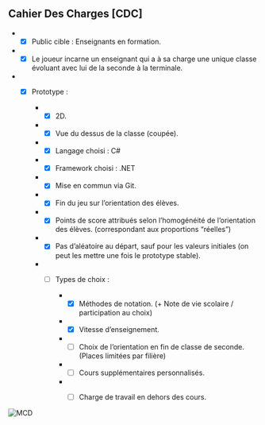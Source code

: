 ## Cahier Des Charges [CDC]

- - [x] Public cible : Enseignants en formation.
- - [x] Le joueur incarne un enseignant qui a à sa charge une unique classe évoluant avec lui de la seconde à la terminale.
- - [x] Prototype :

    - - [x] 2D.
    - - [x] Vue du dessus de la classe (coupée).
    - - [x] Langage choisi : C#
    - - [x] Framework choisi : .NET
    - - [x] Mise en commun via Git.
    - - [x] Fin du jeu sur l’orientation des élèves.
    - - [x] Points de score attribués selon l’homogénéité de l’orientation des élèves. (correspondant aux proportions “réelles”)
    - - [x] Pas d’aléatoire au départ, sauf pour les valeurs initiales (on peut les mettre une fois le prototype stable).
    - - [ ] Types de choix :

        - - [x] Méthodes de notation. (+ Note de vie scolaire / participation au choix)
        - - [x] Vitesse d’enseignement.
        - - [ ] Choix de l’orientation en fin de classe de seconde. (Places limitées par filière)
        - - [ ] Cours supplémentaires personnalisés. 
        - - [ ] Charge de travail en dehors des cours.



![MCD]('images/mcd.png')